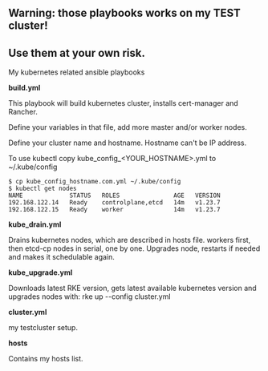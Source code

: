 ## Warning: those playbooks works on my TEST cluster! 
## Use them at your own risk.

My kubernetes related ansible playbooks

**build.yml**

This playbook will build kubernetes cluster, installs cert-manager and Rancher.

Define your variables in that file, add more master and/or worker nodes.

Define your cluster name and hostname. Hostname can't be IP address.

To use kubectl copy kube_config_<YOUR_HOSTNAME>.yml to ~/.kube/config
```
$ cp kube_config_hostname.com.yml ~/.kube/config 
$ kubectl get nodes
NAME             STATUS   ROLES               AGE   VERSION
192.168.122.14   Ready    controlplane,etcd   14m   v1.23.7
192.168.122.15   Ready    worker              14m   v1.23.7
```

**kube_drain.yml**

Drains kubernetes nodes, which are described in hosts file. workers first, then etcd-cp nodes in serial, one by one.
Upgrades node, restarts if needed and makes it schedulable again.

**kube_upgrade.yml**

Downloads latest RKE version, gets latest available kubernetes version and upgrades nodes with: rke up --config cluster.yml

**cluster.yml**

my testcluster setup.

**hosts**

Contains my hosts list.
